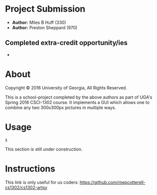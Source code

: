 # Project Submission
* **Author:**  Miles B Huff (330)
* **Author:**  Preston Sheppard (970)

## Completed extra-credit opportunity/ies
* 

# About
Copyright © 2016 University of Georgia, All Rights Reserved.  

This is a school-project completed by the above authors as part of UGA's Spring 2016 CSCI-1302 course.  It implements a GUI which allows one to combine any two 300x300px pictures in multiple ways.  

# Usage
<code>$ </code>

This section is still under construction.  

# Instructions
This link is only useful for us coders:  https://github.com/mepcotterell-cs1302/cs1302-artsy

